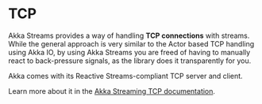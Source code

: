 # TCP

Akka Streams provides a way of handling **TCP connections** with streams. While the general approach is very similar to the Actor based TCP handling using Akka IO, by using Akka Streams you are freed of having to manually react to back-pressure signals, as the library does it transparently for you.

Akka comes with its Reactive Streams-compliant TCP server and client.

Learn more about it in the [Akka Streaming TCP documentation](https://doc.akka.io/docs/akka/current/stream/stream-io.html#streaming-tcp).           
